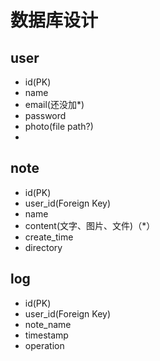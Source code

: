 # 数据库设计
## user
+ id(PK)
+ name
+ email(还没加*)
+ password
+ photo(file path?)
+ 


## note
+ id(PK)
+ user_id(Foreign Key)
+ name
+ content(文字、图片、文件)（*）
+ create_time
+ directory

## log
+ id(PK)
+ user_id(Foreign Key)
+ note_name
+ timestamp
+ operation
